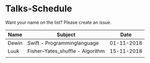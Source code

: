 # Talks-Schedule
Want your name on the list?
Please create an issue.

| Name | Subject                         |  Date    |
|------|---------------------------------|----------|
| Dewin| Swift - Programminglanguage     |01-11-2018|
| Luuk | Fisher–Yates_shuffle - Algorithm|15-11-2018|
|      |                                 |          |
